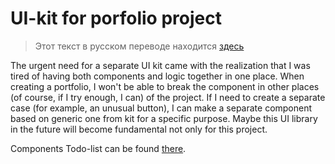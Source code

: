 # UI-kit for porfolio project

> Этот текст в русском переводе находится [здесь](https://github.com/Nmgix/nmgix-components/blob/main/README_RU.md)

The urgent need for a separate UI kit came with the realization that I was tired of having both components and logic together in one place.
When creating a portfolio, I won't be able to break the component in other places (of course, if I try enough, I can) of the project. If I need to create a separate case (for example, an unusual button), I can make a separate component based on generic one from kit for a specific purpose.
Maybe this UI library in the future will become fundamental not only for this project.

Components Todo-list can be found [there](https://github.com/Nmgix/nmgix-components/blob/main/TODO_EN.md).
